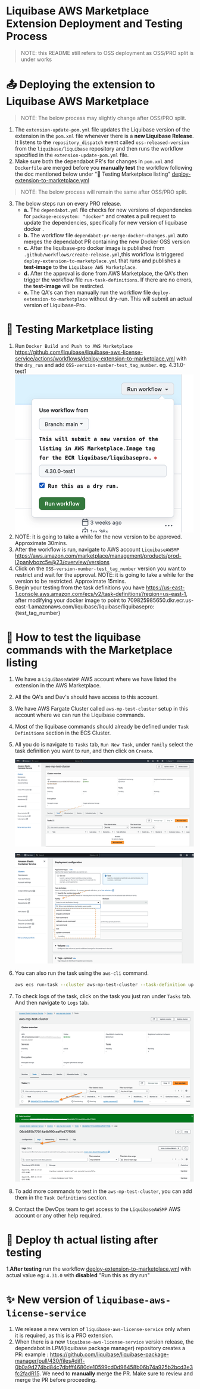# Liquibase AWS Marketplace Extension Deployment and Testing Process

> NOTE: this README still refers to OSS deployment as OSS/PRO split is under works

# :outbox_tray: Deploying the extension to Liquibase AWS Marketplace

> NOTE: The below process may slightly change after OSS/PRO split. 

1. The `extension-update-pom.yml` file updates the Liquibase version of the extension in the `pom.xml` file whenever there is a **new Liquibase Release**. It listens to the `repository_dispatch` event called `oss-released-version` from the `liquibase/liquibase` repository and then runs the workflow specified in the `extension-update-pom.yml` file.
2. Make sure both the dependabot PR's for changes in `pom.xml` and `Dockerfile` are merged before you **manually test** the workflow following the doc mentioned below under ":crystal_ball: Testing Marketplace listing" [deploy-extension-to-marketplace.yml](https://github.com/liquibase/liquibase-aws-license-service/blob/main/.github/workflows/deploy-extension-to-marketplace.yml)

> NOTE: The below process will remain the same after OSS/PRO split.

3. The below steps run on every PRO release.
   - **a.** The `dependabot.yml` file checks for new versions of dependencies for `package-ecosystem: "docker"` and creates a pull request to update the dependencies, specifically for new version of liquibase docker .
   - **b.** The workflow file `dependabot-pr-merge-docker-changes.yml` auto merges the dependabot PR containing the new Docker OSS version
   - **c.** After the liquibase-pro docker image is published from `.github/workflows/create-release.yml`,this workflow is triggered `deploy-extension-to-marketplace.yml` that runs and publishes a **test-image** to the `Liquibase AWS Marketplace`.
   - **d.** After the approval is done from AWS Marketplace, the QA's then trigger the workflow file `run-task-definitions`. If there are no errors, the **test-image** will be restircted.
   - **e.** The QA's can then manually run the workflow file `deploy-extension-to-marketplace` without dry-run. This will submit an actual version of Liquibase-Pro.

# :crystal_ball: Testing Marketplace listing

1. Run `Docker Build and Push to AWS Marketplace` https://github.com/liquibase/liquibase-aws-license-service/actions/workflows/deploy-extension-to-marketplace.yml with the `dry_run` and add `OSS-version-number-test_tag_number`. eg. 4.31.0-test1
   ![](./image/dry_run.png)
2. NOTE: it is going to take a while for the new version to be approved. Approximate 30mins.
3. After the workflow is run, navigate to AWS account `LiquibaseAWSMP` https://aws.amazon.com/marketplace/management/products/prod-l2panlvbozc5e@23/overview/versions
4. Click on the `OSS-version-number-test_tag_number` version you want to restrict and wait for the approval. NOTE: it is going to take a while for the version to be restricted. Approximate 15mins.
5. Begin your testing from the task definitions you have https://us-east-1.console.aws.amazon.com/ecs/v2/task-definitions?region=us-east-1, after modifying your docker image to point to 709825985650.dkr.ecr.us-east-1.amazonaws.com/liquibase/liquibase/liquibasepro:{test_tag_number}

# :hammer: How to test the liquibase commands with the Marketplace listing

1. We have a `LiquibaseAWSMP` AWS account where we have listed the extension in the AWS Marketplace.
2. All the QA's and Dev's should have access to this account.
3. We have AWS Fargate Cluster called `aws-mp-test-cluster` setup in this account where we can run the Liquibase commands.
4. Most of the liquibase commands should already be defined under `Task Definitions` section in the ECS Cluster.
5. All you do is navigate to `Tasks` tab, `Run New Task`, under `Family` select the task definition you want to run, and then click on `Create`.

   ![](./image/task_tab.png)

   ![](./image/run_task.png)

6. You can also run the task using the `aws-cli` command.
   ```bash
   aws ecs run-task --cluster aws-mp-test-cluster --task-definition update-liquibase
   ```
7. To check logs of the task, click on the task you just ran under `Tasks` tab. And then navigate to `Logs` tab.

   ![](./image/running_task.png)

   ![](./image/logs_tab.png)

8. To add more commands to test in the `aws-mp-test-cluster`, you can add them in the `Task Definitions` section.
9. Contact the DevOps team to get access to the `LiquibaseAWSMP` AWS account or any other help required.

# :ship: Deploy th actual listing after testing

1.**After testing** run the workflow [deploy-extension-to-marketplace.yml](https://github.com/liquibase/liquibase-aws-license-service/blob/main/.github/workflows/deploy-extension-to-marketplace.yml) with actual value eg: `4.31.0` with **disabled** "Run this as dry run"


# :sparkles: New version of `liquibase-aws-license-service`

1. We release a new version of `liquibase-aws-license-service` only when it is required, as this is a PRO extension.
2. When there is a new `liquibase-aws-license-service` version release, the dependabot in LPM(liquibase package manager) repository creates a PR: example : https://github.com/liquibase/liquibase-package-manager/pull/430/files#diff-0b0a9d274bd84c7dbfff4680de10599cd0d96458b06b74a925b2bcd3e3fc2fadR15. We need to **manually** merge the PR. Make sure to review and merge the PR before proceeding.